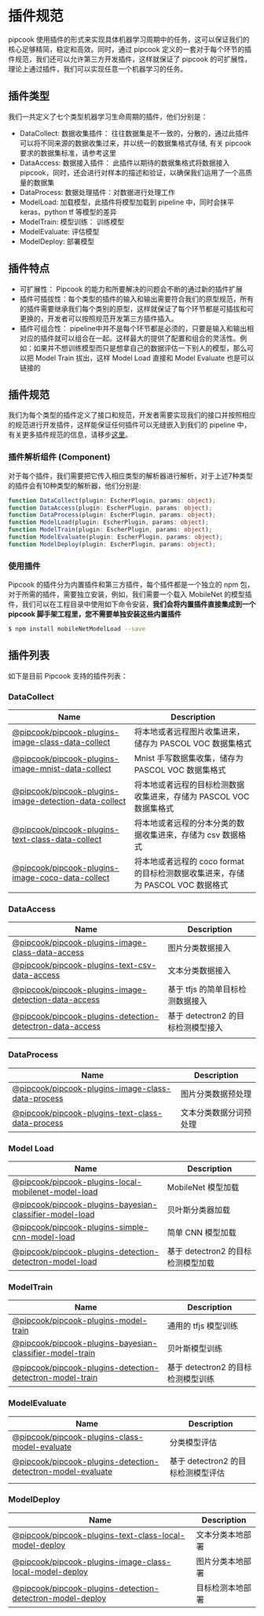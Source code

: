 # 插件规范

pipcook 使用插件的形式来实现具体机器学习周期中的任务，这可以保证我们的核心足够精简，稳定和高效。同时，通过 pipcook 定义的一套对于每个环节的插件规范，我们还可以允许第三方开发插件，这样就保证了 pipcook 的可扩展性，理论上通过插件，我们可以实现任意一个机器学习的任务。

## 插件类型

我们一共定义了七个类型机器学习生命周期的插件，他们分别是：

- DataCollect: 数据收集插件： 往往数据集是不一致的，分散的，通过此插件可以将不同来源的数据收集过来，并以统一的数据集格式存储, 有关 pipcook 要求的数据集标准，请参考这里
- DataAccess: 数据接入插件： 此插件以期待的数据集格式将数据接入pipcook，同时，还会进行对样本的描述和验证，以确保我们运用了一个高质量的数据集
- DataProcess: 数据处理插件：对数据进行处理工作
- ModelLoad: 加载模型，此插件将模型加载到 pipeline 中，同时会抹平 keras，python tf 等模型的差异
- ModelTrain: 模型训练： 训练模型
- ModelEvaluate: 评估模型
- ModelDeploy: 部署模型

## 插件特点

- 可扩展性： Pipcook 的能力和所要解决的问题会不断的通过新的插件扩展
- 插件可插拔性：每个类型的插件的输入和输出需要符合我们的原型规范，所有的插件需要继承我们每个类别的原型，这样就保证了每个环节都是可插拔和可更换的，开发者可以按照规范开发第三方插件插入。
- 插件可组合性： pipeline中并不是每个环节都是必须的，只要是输入和输出相对应的插件就可以组合在一起。这样最大的提供了配置和组合的灵活性。例如：如果并不想训练模型而只是想拿自己的数据评估一下别人的模型，那么可以把 Model Train 拔出，这样 Model Load 直接和 Model Evaluate 也是可以链接的

## 插件规范

我们为每个类型的插件定义了接口和规范，开发者需要实现我们的接口并按照相应的规范进行开发插件，这样能保证任何插件可以无缝嵌入到我们的 pipeline 中，有关更多插件规范的信息，请移步[这里](../devel/developer-guide.md)。

### 插件解析组件 (Component)

对于每个插件，我们需要把它传入相应类型的解析器进行解析，对于上述7种类型的插件会有10种类型的解析器，他们分别是:

```ts
function DataCollect(plugin: EscherPlugin, params: object);
function DataAccess(plugin: EscherPlugin, params: object);
function DataProcess(plugin: EscherPlugin, params: object);
function ModelLoad(plugin: EscherPlugin, params: object);
function ModelTrain(plugin: EscherPlugin, params: object);
function ModelEvaluate(plugin: EscherPlugin, params: object);
function ModelDeploy(plugin: EscherPlugin, params: object);
```

### 使用插件

Pipcook 的插件分为内置插件和第三方插件，每个插件都是一个独立的 npm 包，对于所需的插件，需要独立安装，例如，我们需要一个载入 MobileNet 的模型插件，我们可以在工程目录中使用如下命令安装，**我们会将内置插件直接集成到一个 pipcook 脚手架工程里，您不需要单独安装这些内置插件**

```sh
$ npm install mobileNetModelLoad --save
```

## 插件列表

如下是目前 Pipcook 支持的插件列表：

### DataCollect

| Name | Description |
| --- | --- |
| [@pipcook/pipcook-plugins-image-class-data-collect](/zh-cn/plugins/%40pipcook-pipcook-plugins-image-class-data-collect-zh) | 将本地或者远程图片收集进来，储存为 PASCOL VOC 数据集格式 |
| [@pipcook/pipcook-plugins-image-mnist-data-collect](/zh-cn/plugins/%40pipcook-pipcook-plugins-image-mnist-data-collect-zh) | Mnist 手写数据集收集，储存为 PASCOL VOC 数据集格式 |
| [@pipcook/pipcook-plugins-image-detection-data-collect](/zh-cn/plugins/%40pipcook-pipcook-plugins-image-detection-data-collect-zh) | 将本地或者远程的目标检测数据收集进来，存储为 PASCOL VOC 数据集格式 |
| [@pipcook/pipcook-plugins-text-class-data-collect](/zh-cn/plugins/%40pipcook-pipcook-plugins-text-class-data-collect-zh) | 将本地或者远程的分本分类的数据收集进来，存储为 csv 数据格式 |
| [@pipcook/pipcook-plugins-image-coco-data-collect](/zh-cn/plugins/%40pipcook-pipcook-plugins-image-coco-data-collect-zh) | 将本地或者远程的 coco format 的目标检测数据收集进来，存储为 PASCOL VOC 数据格式 |

### DataAccess

| Name | Description |
| --- | --- |
| [@pipcook/pipcook-plugins-image-class-data-access](/zh-cn/plugins/%40pipcook-pipcook-plugins-image-class-data-access-zh) | 图片分类数据接入 |
| [@pipcook/pipcook-plugins-text-csv-data-access](/zh-cn/plugins/%40pipcook-pipcook-plugins-text-csv-data-access-zh) | 文本分类数据接入 |
| [@pipcook/pipcook-plugins-image-detection-data-access](/zh-cn/plugins/%40pipcook-pipcook-plugins-image-detection-data-access-zh) | 基于 tfjs 的简单目标检测数据接入 |
| [@pipcook/pipcook-plugins-detection-detectron-data-access](/zh-cn/plugins/%40pipcook-pipcook-plugins-detection-detectron-data-access-zh) | 基于 detectron2 的目标检测模型接入 |
|  |  |

### DataProcess

| Name | Description |
| --- | --- |
| [@pipcook/pipcook-plugins-image-class-data-process](/zh-cn/plugins/%40pipcook-pipcook-plugins-image-class-data-process-zh) | 图片分类数据预处理 |
| [@pipcook/pipcook-plugins-text-class-data-process](/zh-cn/plugins/%40pipcook-pipcook-plugins-text-class-data-process-zh) | 文本分类数据分词预处理 |



### Model Load

| Name | Description |
| --- | --- |
| [@pipcook/pipcook-plugins-local-mobilenet-model-load](/zh-cn/plugins/%40pipcook-pipcook-plugins-local-mobilenet-model-load-zh) | MobileNet 模型加载 |
| [@pipcook/pipcook-plugins-bayesian-classifier-model-load](/zh-cn/plugins/%40pipcook-pipcook-plugins-bayesian-classifier-model-load-zh) | 贝叶斯分类器加载 |
| [@pipcook/pipcook-plugins-simple-cnn-model-load](/zh-cn/plugins/%40pipcook-pipcook-plugins-simple-cnn-model-load-zh) | 简单 CNN 模型加载 |
| [@pipcook/pipcook-plugins-detection-detectron-model-load](/zh-cn/plugins/%40pipcook-pipcook-plugins-detection-detectron-model-load-zh) | 基于 detectron2 的目标检测模型加载 |

### ModelTrain

| Name | Description |
| --- | --- |
| [@pipcook/pipcook-plugins-model-train](/zh-cn/plugins/%40pipcook-pipcook-plugins-model-train-zh) | 通用的 tfjs 模型训练 |
| [@pipcook/pipcook-plugins-bayesian-classifier-model-train](/zh-cn/plugins/%40pipcook-pipcook-plugins-bayesian-classifier-model-train-zh) | 贝叶斯模型训练 |
| [@pipcook/pipcook-plugins-detection-detectron-model-train](/zh-cn/plugins/%40pipcook-pipcook-plugins-detection-detectron-model-train-zh) | 基于 detectron2 的目标检测模型训练 |

### ModelEvaluate

| Name | Description |
| --- | --- |
| [@pipcook/pipcook-plugins-class-model-evaluate](/zh-cn/plugins/%40pipcook-pipcook-plugins-class-model-evaluate-zh) | 分类模型评估 |
| [@pipcook/pipcook-plugins-detection-detectron-model-evaluate](/zh-cn/plugins/%40pipcook-pipcook-plugins-detection-detectron-model-evaluate-zh) | 基于 detectron2 的目标检测模型评估 |
|  |  |

### ModelDeploy

| Name | Description |
| --- | --- |
| [@pipcook/pipcook-plugins-text-class-local-model-deploy](/zh-cn/plugins/%40pipcook-pipcook-plugins-text-class-local-model-deploy-zh) | 文本分类本地部署 |
| [@pipcook/pipcook-plugins-image-class-local-model-deploy](/zh-cn/plugins/%40pipcook-pipcook-plugins-image-class-local-model-deploy-zh) | 图片分类本地部署 |
| [@pipcook/pipcook-plugins-detection-detectron-model-deploy](/zh-cn/plugins/%40pipcook-pipcook-plugins-detection-detectron-model-deploy-zh) | 目标检测本地部署 |
